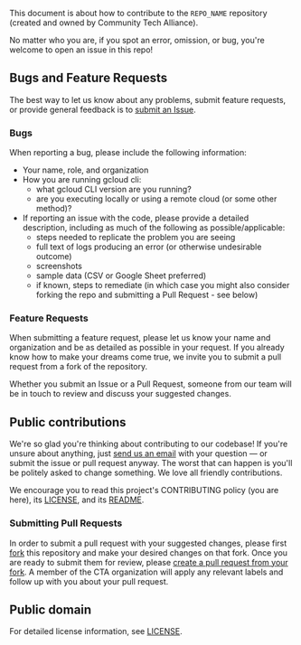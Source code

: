 This document is about how to contribute to the `REPO_NAME` repository (created and owned by Community Tech Alliance).

No matter who you are, if you spot an error, omission, or bug, you're welcome to open an issue in this repo!

## Bugs and Feature Requests

The best way to let us know about any problems, submit feature requests, or provide general feedback is to [submit an Issue](https://github.com/community-tech-alliance/REPO_NAME/issues/new).

### Bugs

When reporting a bug, please include the following information:

- Your name, role, and organization
- How you are running gcloud cli:
    - what gcloud CLI version are you running?
    - are you executing locally or using a remote cloud (or some other method)?
- If reporting an issue with the code, please provide a detailed description, including as much of the following as possible/applicable:
    - steps needed to replicate the problem you are seeing
    - full text of logs producing an error (or otherwise undesirable outcome)
    - screenshots
    - sample data (CSV or Google Sheet preferred)
    - if known, steps to remediate (in which case you might also consider forking the repo and submitting a Pull Request - see below)

### Feature Requests

When submitting a feature request, please let us know your name and organization and be as detailed as possible in your request. If you already know how to make your dreams come true, we invite you to submit a pull request from a fork of the repository.

Whether you submit an Issue or a Pull Request, someone from our team will be in touch to review and discuss your suggested changes.

## Public contributions

We're so glad you're thinking about contributing to our codebase! If you're unsure about anything, just [send us an email](mailto:help@techallies.org) with your question — or submit the issue or pull request anyway. The worst that can happen is you'll be politely asked to change something. We love all friendly contributions.

We encourage you to read this project's CONTRIBUTING policy (you are here), its [LICENSE](LICENSE.md), and its [README](README.md).

### Submitting Pull Requests

In order to submit a pull request with your suggested changes, please first [fork](https://github.com/community-tech-alliance/dbt-cta/) this repository and make your desired changes on that fork. Once you are ready to submit them for review, please [create a pull request from your fork](https://docs.github.com/en/pull-requests/collaborating-with-pull-requests/proposing-changes-to-your-work-with-pull-requests/creating-a-pull-request-from-a-fork). A member of the CTA organization will apply any relevant labels and follow up with you about your pull request.

## Public domain

For detailed license information, see [LICENSE](LICENSE.md).